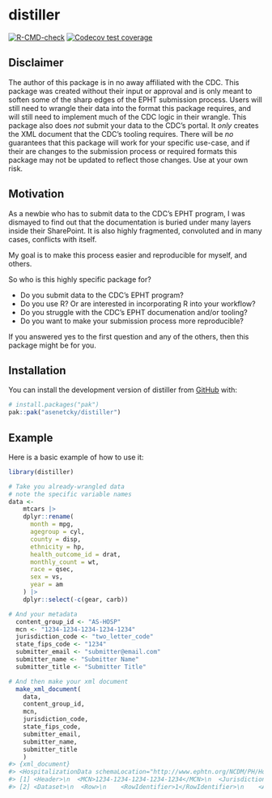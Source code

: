 
<!-- README.md is generated from README.Rmd. Please edit that file -->

# distiller

<!-- badges: start -->

[![R-CMD-check](https://github.com/asenetcky/distiller/actions/workflows/R-CMD-check.yaml/badge.svg)](https://github.com/asenetcky/distiller/actions/workflows/R-CMD-check.yaml)
[![Codecov test
coverage](https://codecov.io/gh/asenetcky/distiller/graph/badge.svg)](https://app.codecov.io/gh/asenetcky/distiller)
<!-- badges: end -->

## Disclaimer

The author of this package is in no away affiliated with the CDC. This
package was created without their input or approval and is only meant to
soften some of the sharp edges of the EPHT submission process. Users
will still need to wrangle their data into the format this package
requires, and will still need to implement much of the CDC logic in
their wrangle. This package also does *not* submit your data to the
CDC’s portal. It *only* creates the XML document that the CDC’s tooling
requires. There will be *no* guarantees that this package will work for
your specific use-case, and if their are changes to the submission
process or required formats this package may not be updated to reflect
those changes. Use at your own risk.

## Motivation

As a newbie who has to submit data to the CDC’s EPHT program, I was
dismayed to find out that the documentation is buried under many layers
inside their SharePoint. It is also highly fragmented, convoluted and in
many cases, conflicts with itself.

My goal is to make this process easier and reproducible for myself, and
others.

So who is this highly specific package for?

- Do you submit data to the CDC’s EPHT program?
- Do you use R? Or are interested in incorporating R into your workflow?
- Do you struggle with the CDC’s EPHT documenation and/or tooling?
- Do you want to make your submission process more reproducible?

If you answered yes to the first question and any of the others, then
this package might be for you.

## Installation

You can install the development version of distiller from
[GitHub](https://github.com/) with:

``` r
# install.packages("pak")
pak::pak("asenetcky/distiller")
```

## Example

Here is a basic example of how to use it:

``` r
library(distiller)

# Take you already-wrangled data
# note the specific variable names
data <-
    mtcars |>
    dplyr::rename(
      month = mpg,
      agegroup = cyl,
      county = disp,
      ethnicity = hp,
      health_outcome_id = drat,
      monthly_count = wt,
      race = qsec,
      sex = vs,
      year = am
    ) |>
    dplyr::select(-c(gear, carb))

# And your metadata
  content_group_id <- "AS-HOSP"
  mcn <- "1234-1234-1234-1234-1234"
  jurisdiction_code <- "two_letter_code"
  state_fips_code <- "1234"
  submitter_email <- "submitter@email.com"
  submitter_name <- "Submitter Name"
  submitter_title <- "Submitter Title"

# And then make your xml document
  make_xml_document(
    data,
    content_group_id,
    mcn,
    jurisdiction_code,
    state_fips_code,
    submitter_email,
    submitter_name,
    submitter_title
    )
#> {xml_document}
#> <HospitalizationData schemaLocation="http://www.ephtn.org/NCDM/PH/HospitalizationData ephtn-ph-HospitalizationData.xsd" xmlns="http://www.ephtn.org/NCDM/PH/HospitalizationData" xmlns:xsi="http://www.w3.org/2001/XMLSchema-instance">
#> [1] <Header>\n  <MCN>1234-1234-1234-1234-1234</MCN>\n  <JurisdictionCode>two_ ...
#> [2] <Dataset>\n  <Row>\n    <RowIdentifier>1</RowIdentifier>\n    <AdmissionM ...
```
